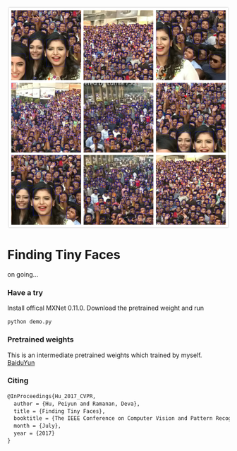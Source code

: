 ![Demo result](demo/demo.jpg)

# Finding Tiny Faces

on going...

### Have a try

Install offical MXNet 0.11.0. Download the pretrained weight and run

```
python demo.py
```

### Pretrained weights

This is an intermediate pretrained weights which trained by myself. [BaiduYun](https://pan.baidu.com/s/1pLHXE1l)

### Citing

```latex
@InProceedings{Hu_2017_CVPR,
  author = {Hu, Peiyun and Ramanan, Deva},
  title = {Finding Tiny Faces},
  booktitle = {The IEEE Conference on Computer Vision and Pattern Recognition (CVPR)},
  month = {July},
  year = {2017}
}
```

